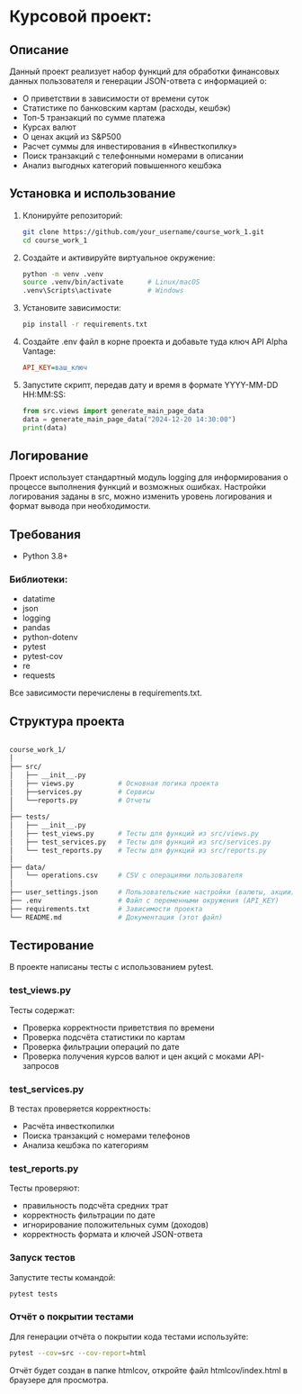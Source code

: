 # Курсовой проект: 

## Описание

Данный проект реализует набор функций для обработки финансовых данных пользователя и генерации JSON-ответа с информацией о:

- О приветствии в зависимости от времени суток
- Статистике по банковским картам (расходы, кешбэк)
- Топ-5 транзакций по сумме платежа
- Курсах валют
- О ценах акций из S&P500
- Расчет суммы для инвестирования в «Инвесткопилку»
- Поиск транзакций с телефонными номерами в описании
- Анализ выгодных категорий повышенного кешбэка

## Установка и использование

1. Клонируйте репозиторий:

   ```bash
   git clone https://github.com/your_username/course_work_1.git
   cd course_work_1
2. Создайте и активируйте виртуальное окружение:

   ``` bash
   python -m venv .venv
   source .venv/bin/activate      # Linux/macOS
   .venv\Scripts\activate         # Windows

3. Установите зависимости:

   ```bash
   pip install -r requirements.txt

4. Создайте .env файл в корне проекта и добавьте туда ключ API Alpha Vantage:

   ```ini
   API_KEY=ваш_ключ
   
5. Запустите скрипт, передав дату и время в формате YYYY-MM-DD HH:MM:SS:

   ```python
   from src.views import generate_main_page_data
   data = generate_main_page_data("2024-12-20 14:30:00")
   print(data)
   
## Логирование
Проект использует стандартный модуль logging для информирования о процессе выполнения функций и возможных ошибках.
Настройки логирования заданы в src, можно изменить уровень логирования и формат вывода при необходимости.

## Требования
- Python 3.8+ 
### Библиотеки:
- datatime
- json
- logging
- pandas
- python-dotenv
- pytest
- pytest-cov
- re 
- requests

Все зависимости перечислены в requirements.txt.

## Структура проекта
   ```bash

   course_work_1/
   │
   ├── src/
   │   ├── __init__.py
   │   ├── views.py           # Основная логика проекта
   │   ├──services.py         # Сервисы
   │   └──reports.py          # Отчеты
   │
   ├── tests/
   │   ├── __init__.py
   │   ├── test_views.py      # Тесты для функций из src/views.py
   │   ├── test_services.py   # Тесты для функций из src/services.py
   │   └── test_reports.py    # Тесты для функций из src/reports.py
   │
   ├── data/
   │   └── operations.csv     # CSV с операциями пользователя
   │
   ├── user_settings.json     # Пользовательские настройки (валюты, акции)
   ├── .env                   # Файл с переменными окружения (API_KEY)
   ├── requirements.txt       # Зависимости проекта
   └── README.md              # Документация (этот файл)
   ```

## Тестирование
В проекте написаны тесты с использованием pytest. 
### test_views.py
Тесты содержат:
- Проверка корректности приветствия по времени
- Проверка подсчёта статистики по картам
- Проверка фильтрации операций по дате
- Проверка получения курсов валют и цен акций с моками API-запросов
### test_services.py
В тестах проверяется корректность:
- Расчёта инвесткопилки
- Поиска транзакций с номерами телефонов
- Анализа кешбэка по категориям
### test_reports.py 
Тесты проверяют:
- правильность подсчёта средних трат
- корректность фильтрации по дате
- игнорирование положительных сумм (доходов)
- корректность формата и ключей JSON-ответа

### Запуск тестов
Запустите тесты командой:

   ```bash
   pytest tests
   ```

### Отчёт о покрытии тестами
Для генерации отчёта о покрытии кода тестами используйте:

```bash
pytest --cov=src --cov-report=html
```
Отчёт будет создан в папке htmlcov, откройте файл htmlcov/index.html в браузере для просмотра.